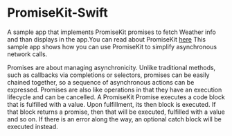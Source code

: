 # PromiseKit-Swift
A sample app that implements PromiseKit promises  to fetch Weather info and than displays in the app.You can read about PromiseKit [here](http://promisekit.org/)
This sample app shows how you can use PromiseKit to simplify asynchronous network calls.

Promises are about managing asynchronicity. Unlike traditional methods, such as callbacks via completions or selectors, promises can be easily chained together, so a sequence of asynchronous actions can be expressed. Promises are also like operations in that they have an execution lifecycle and can be cancelled.
A PromiseKit Promise executes a code block that is fulfilled with a value. Upon fulfillment, its then block is executed. If that block returns a promise, then that will be executed, fulfilled with a value and so on. If there is an error along the way, an optional catch block will be executed instead. 
